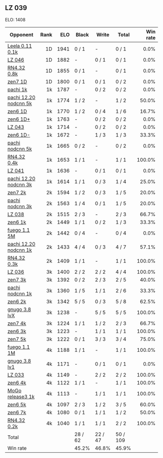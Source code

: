 ## LZ 039 ##

ELO: 1408

Opponent | Rank | ELO | Black | Write | Total | Win rate
---------|-----:|----:|-------|-------|-------|-------:
[Leela 0.11 0.1k](Leela%200.11%200.1k.md) | 1D | 1941 | 0 / 1 | - | 0 / 1 | 0.0%
[LZ 046](LZ%20046.md) | 1D | 1882 | - | 0 / 1 | 0 / 1 | 0.0%
[RN4.32 0.8k](RN4.32%200.8k.md) | 1D | 1855 | 0 / 1 | - | 0 / 1 | 0.0%
[zen7 1D](zen7%201D.md) | 1D | 1800 | 0 / 1 | 0 / 1 | 0 / 2 | 0.0%
[pachi 1k](pachi%201k.md) | 1k | 1787 | - | 0 / 2 | 0 / 2 | 0.0%
[pachi 12.20 nodcnn 5k](pachi%2012.20%20nodcnn%205k.md) | 1k | 1774 | 1 / 2 | - | 1 / 2 | 50.0%
[zen6 1D](zen6%201D.md) | 1k | 1770 | 1 / 2 | 0 / 4 | 1 / 6 | 16.7%
[zen6 1D+](zen6%201D+.md) | 1k | 1763 | - | 0 / 2 | 0 / 2 | 0.0%
[LZ 043](LZ%20043.md) | 1k | 1714 | - | 0 / 2 | 0 / 2 | 0.0%
[zen6 1D-](zen6%201D-.md) | 1k | 1672 | - | 1 / 3 | 1 / 3 | 33.3%
[pachi nodcnn 5k](pachi%20nodcnn%205k.md) | 1k | 1665 | 0 / 2 | - | 0 / 2 | 0.0%
[RN4.32 0.4k](RN4.32%200.4k.md) | 1k | 1653 | 1 / 1 | - | 1 / 1 | 100.0%
[LZ 041](LZ%20041.md) | 1k | 1636 | - | 0 / 1 | 0 / 1 | 0.0%
[pachi 12.20 nodcnn 3k](pachi%2012.20%20nodcnn%203k.md) | 1k | 1614 | 1 / 1 | 0 / 3 | 1 / 4 | 25.0%
[zen7 2k](zen7%202k.md) | 2k | 1594 | 1 / 2 | 0 / 3 | 1 / 5 | 20.0%
[pachi nodcnn 3k](pachi%20nodcnn%203k.md) | 2k | 1563 | 1 / 4 | 0 / 1 | 1 / 5 | 20.0%
[LZ 038](LZ%20038.md) | 2k | 1515 | 2 / 3 | - | 2 / 3 | 66.7%
[zen6 1k](zen6%201k.md) | 2k | 1449 | 1 / 1 | 0 / 2 | 1 / 3 | 33.3%
[fuego 1.1 5M](fuego%201.1%205M.md) | 2k | 1442 | 0 / 4 | - | 0 / 4 | 0.0%
[pachi 12.20 nodcnn 1k](pachi%2012.20%20nodcnn%201k.md) | 2k | 1433 | 4 / 4 | 0 / 3 | 4 / 7 | 57.1%
[RN4.32 0.3k](RN4.32%200.3k.md) | 2k | 1409 | 1 / 1 | - | 1 / 1 | 100.0%
[LZ 036](LZ%20036.md) | 3k | 1400 | 2 / 2 | 2 / 2 | 4 / 4 | 100.0%
[zen7 3k](zen7%203k.md) | 3k | 1392 | 0 / 2 | 2 / 3 | 2 / 5 | 40.0%
[pachi nodcnn 1k](pachi%20nodcnn%201k.md) | 3k | 1360 | 1 / 5 | 1 / 1 | 2 / 6 | 33.3%
[zen6 2k](zen6%202k.md) | 3k | 1342 | 5 / 5 | 0 / 3 | 5 / 8 | 62.5%
[gnugo 3.8 lvX](gnugo%203.8%20lvX.md) | 3k | 1238 | - | 5 / 5 | 5 / 5 | 100.0%
[zen7 4k](zen7%204k.md) | 3k | 1224 | 1 / 1 | 1 / 2 | 2 / 3 | 66.7%
[zen6 3k](zen6%203k.md) | 3k | 1223 | - | 1 / 1 | 1 / 1 | 100.0%
[zen7 5k](zen7%205k.md) | 3k | 1222 | 0 / 1 | 3 / 3 | 3 / 4 | 75.0%
[fuego 1.1 1M](fuego%201.1%201M.md) | 4k | 1188 | 1 / 1 | - | 1 / 1 | 100.0%
[gnugo 3.8 lv1](gnugo%203.8%20lv1.md) | 4k | 1171 | - | 0 / 1 | 0 / 1 | 0.0%
[LZ 033](LZ%20033.md) | 4k | 1149 | - | 2 / 2 | 2 / 2 | 100.0%
[zen6 4k](zen6%204k.md) | 4k | 1122 | 1 / 1 | - | 1 / 1 | 100.0%
[MoGo release3 1k](MoGo%20release3%201k.md) | 4k | 1113 | - | 1 / 1 | 1 / 1 | 100.0%
[zen6 5k](zen6%205k.md) | 4k | 1097 | 2 / 3 | 1 / 2 | 3 / 5 | 60.0%
[zen6 7k](zen6%207k.md) | 4k | 1080 | 0 / 1 | 1 / 1 | 1 / 2 | 50.0%
[RN4.32 0.2k](RN4.32%200.2k.md) | 4k | 1040 | 1 / 1 | 1 / 1 | 2 / 2 | 100.0%
Total | | | 28 / 62 | 22 / 47 | 50 / 109 | 
Win rate| | | 45.2% | 46.8% | 45.9% | 
